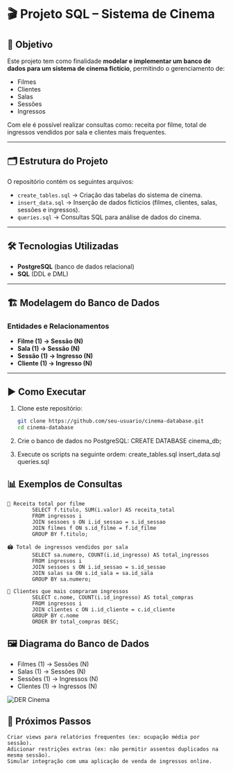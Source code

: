 # 🎬 Projeto SQL – Sistema de Cinema  

## 📌 Objetivo  
Este projeto tem como finalidade **modelar e implementar um banco de dados para um sistema de cinema fictício**, permitindo o gerenciamento de:  
- Filmes  
- Clientes  
- Salas  
- Sessões  
- Ingressos  

Com ele é possível realizar consultas como: receita por filme, total de ingressos vendidos por sala e clientes mais frequentes.  

---

## 🗂 Estrutura do Projeto  

O repositório contém os seguintes arquivos:  

- `create_tables.sql` → Criação das tabelas do sistema de cinema.  
- `insert_data.sql` → Inserção de dados fictícios (filmes, clientes, salas, sessões e ingressos).  
- `queries.sql` → Consultas SQL para análise de dados do cinema.  

---

## 🛠 Tecnologias Utilizadas  

- **PostgreSQL** (banco de dados relacional)  
- **SQL** (DDL e DML)  

---

## 🏗 Modelagem do Banco de Dados  

### Entidades e Relacionamentos  
- **Filme (1) → Sessão (N)**  
- **Sala (1) → Sessão (N)**  
- **Sessão (1) → Ingresso (N)**  
- **Cliente (1) → Ingresso (N)**  

---

## ▶️ Como Executar  

1. Clone este repositório:  
   ```bash
   git clone https://github.com/seu-usuario/cinema-database.git
   cd cinema-database

2. Crie o banco de dados no PostgreSQL:
    CREATE DATABASE cinema_db;

3. Execute os scripts na seguinte ordem:
    create_tables.sql
    insert_data.sql
    queries.sql

## 📊 Exemplos de Consultas
    🎥 Receita total por filme
            SELECT f.titulo, SUM(i.valor) AS receita_total
            FROM ingressos i
            JOIN sessoes s ON i.id_sessao = s.id_sessao
            JOIN filmes f ON s.id_filme = f.id_filme
            GROUP BY f.titulo;

    🏟️ Total de ingressos vendidos por sala
            SELECT sa.numero, COUNT(i.id_ingresso) AS total_ingressos
            FROM ingressos i
            JOIN sessoes s ON i.id_sessao = s.id_sessao
            JOIN salas sa ON s.id_sala = sa.id_sala
            GROUP BY sa.numero;

    👥 Clientes que mais compraram ingressos
            SELECT c.nome, COUNT(i.id_ingresso) AS total_compras
            FROM ingressos i
            JOIN clientes c ON i.id_cliente = c.id_cliente
            GROUP BY c.nome
            ORDER BY total_compras DESC;


## 🖼 Diagrama do Banco de Dados  

- Filmes (1) → Sessões (N)
- Salas (1) → Sessões (N)
- Sessões (1) → Ingressos (N)
- Clientes (1) → Ingressos (N)

![DER Cinema](docs/der_cinema.png)


## 🚀 Próximos Passos
    Criar views para relatórios frequentes (ex: ocupação média por sessão).
    Adicionar restrições extras (ex: não permitir assentos duplicados na mesma sessão).
    Simular integração com uma aplicação de venda de ingressos online.